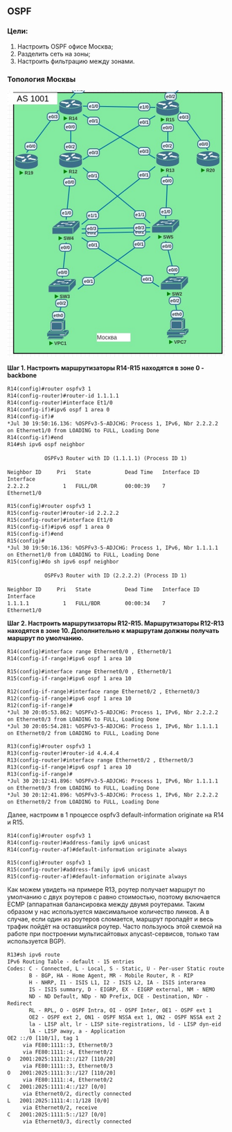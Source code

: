 ## OSPF

### Цели:
1) Настроить OSPF офисе Москва;
2) Разделить сеть на зоны;
3) Настроить фильтрацию между зонами.

### Топология Москвы
![Картинка](./pictures/lab06-Moscow-topology.jpg)

**Шаг 1. Настроить маршрутизаторы R14-R15 находятся в зоне 0 - backbone**
```
R14(config)#router ospfv3 1
R14(config-router)#router-id 1.1.1.1
R14(config-router)#interface Et1/0
R14(config-if)#ipv6 ospf 1 area 0
R14(config-if)#
*Jul 30 19:50:16.136: %OSPFv3-5-ADJCHG: Process 1, IPv6, Nbr 2.2.2.2 on Ethernet1/0 from LOADING to FULL, Loading Done
R14(config-if)#end
R14#sh ipv6 ospf neighbor 

            OSPFv3 Router with ID (1.1.1.1) (Process ID 1)

Neighbor ID     Pri   State           Dead Time   Interface ID    Interface
2.2.2.2           1   FULL/DR         00:00:39    7               Ethernet1/0

```

```
R15(config)#router ospfv3 1
R15(config-router)#router-id 2.2.2.2
R15(config-router)#interface Et1/0
R15(config-if)#ipv6 ospf 1 area 0
R15(config-if)#end
R15(config)# 
*Jul 30 19:50:16.136: %OSPFv3-5-ADJCHG: Process 1, IPv6, Nbr 1.1.1.1 on Ethernet1/0 from LOADING to FULL, Loading Done
R15(config)#do sh ipv6 ospf neighbor

            OSPFv3 Router with ID (2.2.2.2) (Process ID 1)

Neighbor ID     Pri   State           Dead Time   Interface ID    Interface
1.1.1.1           1   FULL/BDR        00:00:34    7               Ethernet1/0

```

**Шаг 2. Настроить маршрутизаторы R12-R15. Маршрутизаторы R12-R13 находятся в зоне 10. Дополнительно к маршрутам должны получать маршрут по умолчанию.**

```
R14(config)#interface range Ethernet0/0 , Ethernet0/1
R14(config-if-range)#ipv6 ospf 1 area 10
```

```
R15(config)#interface range Ethernet0/0 , Ethernet0/1
R15(config-if-range)#ipv6 ospf 1 area 10
```

```
R12(config-if-range)#interface range Ethernet0/2 , Ethernet0/3
R12(config-if-range)#ipv6 ospf 1 area 10                      
R12(config-if-range)#
*Jul 30 20:05:53.862: %OSPFv3-5-ADJCHG: Process 1, IPv6, Nbr 2.2.2.2 on Ethernet0/3 from LOADING to FULL, Loading Done
*Jul 30 20:05:54.281: %OSPFv3-5-ADJCHG: Process 1, IPv6, Nbr 1.1.1.1 on Ethernet0/2 from LOADING to FULL, Loading Done
```
```
R13(config)#router ospfv3 1
R13(config-router)#router-id 4.4.4.4
R13(config-router)#interface range Ethernet0/2 , Ethernet0/3
R13(config-if-range)#ipv6 ospf 1 area 10 
R13(config-if-range)#
*Jul 30 20:12:41.896: %OSPFv3-5-ADJCHG: Process 1, IPv6, Nbr 1.1.1.1 on Ethernet0/3 from LOADING to FULL, Loading Done
*Jul 30 20:12:41.896: %OSPFv3-5-ADJCHG: Process 1, IPv6, Nbr 2.2.2.2 on Ethernet0/2 from LOADING to FULL, Loading Done
```

Далее, настроим в 1 процессе ospfv3 default-information originate на R14 и R15. 
```
R14(config)#router ospfv3 1
R14(config-router)#address-family ipv6 unicast
R14(config-router-af)#default-information originate always 
```
```
R15(config)#router ospfv3 1
R15(config-router)#address-family ipv6 unicast
R15(config-router-af)#default-information originate always
```
Как можем увидеть на примере R13, роутер получает маршрут по умолчанию с двух роутеров с равно стоимостью, поэтому включается ECMP (аппаратная балансировка между двумя роутерами. Таким образом у нас используется максимальное количество линков. А в случае, если один из роутеров сломается, маршрут пропадёт и весь трафик пойдёт на оставшийся роутер. Часто пользуюсь этой схемой на работе при построении мультисайтовых anycast-сервисов, только там используется BGP).
```
R13#sh ipv6 route 
IPv6 Routing Table - default - 15 entries
Codes: C - Connected, L - Local, S - Static, U - Per-user Static route
       B - BGP, HA - Home Agent, MR - Mobile Router, R - RIP
       H - NHRP, I1 - ISIS L1, I2 - ISIS L2, IA - ISIS interarea
       IS - ISIS summary, D - EIGRP, EX - EIGRP external, NM - NEMO
       ND - ND Default, NDp - ND Prefix, DCE - Destination, NDr - Redirect
       RL - RPL, O - OSPF Intra, OI - OSPF Inter, OE1 - OSPF ext 1
       OE2 - OSPF ext 2, ON1 - OSPF NSSA ext 1, ON2 - OSPF NSSA ext 2
       la - LISP alt, lr - LISP site-registrations, ld - LISP dyn-eid
       lA - LISP away, a - Application
OE2 ::/0 [110/1], tag 1
     via FE80:1111::3, Ethernet0/3
     via FE80:1111::4, Ethernet0/2
O   2001:2025:1111:2::/127 [110/20]
     via FE80:1111::3, Ethernet0/3
O   2001:2025:1111:3::/127 [110/20]
     via FE80:1111::4, Ethernet0/2
C   2001:2025:1111:4::/127 [0/0]
     via Ethernet0/2, directly connected
L   2001:2025:1111:4::1/128 [0/0]
     via Ethernet0/2, receive
C   2001:2025:1111:5::/127 [0/0]
     via Ethernet0/3, directly connected
```
